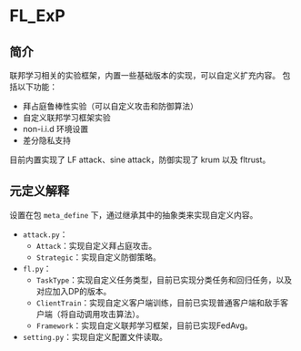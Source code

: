 # FL_ExP
## 简介
联邦学习相关的实验框架，内置一些基础版本的实现，可以自定义扩充内容。
包括以下功能：
- 拜占庭鲁棒性实验（可以自定义攻击和防御算法）
- 自定义联邦学习框架实验
- non-i.i.d 环境设置
- 差分隐私支持

目前内置实现了 LF attack、sine attack，防御实现了 krum 以及 fltrust。

## 元定义解释
设置在包 `meta_define` 下，通过继承其中的抽象类来实现自定义内容。

- `attack.py`：
  - `Attack`：实现自定义拜占庭攻击。
  - `Strategic`：实现自定义防御策略。
- `fl.py`：
  - `TaskType`：实现自定义任务类型，目前已实现分类任务和回归任务，以及对应加入DP的版本。
  - `ClientTrain`：实现自定义客户端训练，目前已实现普通客户端和敌手客户端（将自动调用攻击算法）。
  - `Framework`：实现自定义联邦学习框架，目前已实现FedAvg。
- `setting.py`：实现自定义配置文件读取。